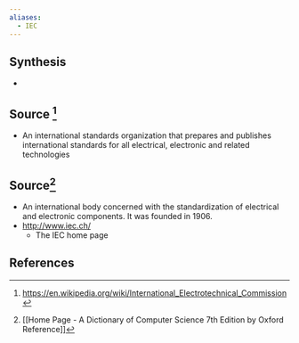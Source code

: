 ```yaml
---
aliases:
  - IEC
---
```

## Synthesis
- 
## Source [^1]
- An international standards organization that prepares and publishes international standards for all electrical, electronic and related technologies

## Source[^2]
- An international body concerned with the standardization of electrical and electronic components. It was founded in 1906.
- http://www.iec.ch/
	- The IEC home page
## References

[^1]: https://en.wikipedia.org/wiki/International_Electrotechnical_Commission
[^2]: [[Home Page - A Dictionary of Computer Science 7th Edition by Oxford Reference]]